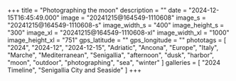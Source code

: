 +++
title = "Photographing the moon"
description = ""
date = "2024-12-15T16:45:49.000"
image = "20241215@164549-1110608"
image_s = "20241215@164549-1110608-s"
image_width_s = "400"
image_height_s = "300"
image_xl = "20241215@164549-1110608-xl"
image_width_xl = "1000"
image_height_xl = "751"
gps_latitude = ""
gps_longitude = ""
phototags = [ "2024", "2024-12", "2024-12-15", "Adriatic", "Ancona", "Europe", "Italy", "Marche", "Mediterranean", "Senigallia", "afternoon", "dusk", "harbor", "moon", "outdoor", "photographing", "sea", "winter" ]
galleries = [ "2024 Timeline", "Senigallia City and Seaside" ]
+++

